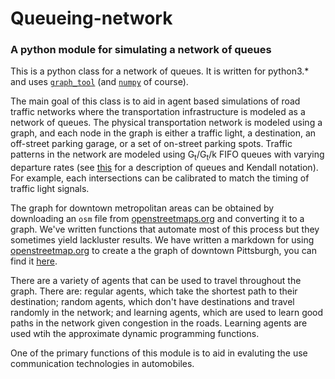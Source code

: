 Queueing-network
================

### A python module for simulating a network of queues


This is a python class for a network of queues. It is written for python3.* and uses [`graph_tool`](http://graph-tool.skewed.de/) (and [`numpy`](http://www.numpy.org/) of course).


The main goal of this class is to aid in agent based simulations of road traffic networks where the transportation infrastructure is modeled as a network of queues. The physical transportation network is modeled using a graph, and each node in the graph is either a traffic light, a destination, an off-street parking garage, or a set of on-street parking spots. Traffic patterns in the network are modeled using G<sub>t</sub>/G<sub>t</sub>/k FIFO queues with varying departure rates (see [this](http://en.wikipedia.org/wiki/Queueing_theory) for a description of queues and Kendall notation). For example, each intersections can be calibrated to match the timing of traffic light signals. 

The graph for downtown metropolitan areas can be obtained by downloading an `osm` file from [openstreetmaps.org](www.openstreetmaps.org) and converting it to a graph. We've written functions that automate most of this process but they sometimes yield lackluster results. We have written a markdown for using [openstreetmap.org](http://www.openstreetmap.org) to create a the graph of downtown Pittsburgh, you can find it [here](http://nbviewer.ipython.org/gist/danieljordon/975bf898c1ed2f4c8198).

There are a variety of agents that can be used to travel throughout the graph. There are: regular agents, which take the shortest path to their destination; random agents, which don't have destinations and travel randomly in the network; and learning agents, which are used to learn good paths in the network given congestion in the roads. Learning agents are used wtih the approximate dynamic programming functions.

One of the primary functions of this module is to aid in evaluting the use communication technologies in automobiles.
